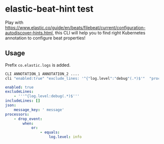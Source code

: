 # elastic-beat-hint test

Play with https://www.elastic.co/guide/en/beats/filebeat/current/configuration-autodiscover-hints.html, this CLI will help you to find right Kubernetes annotation to configure beat properties!

## Usage

Prefix `co.elastic.logs` is added.

```sh
CLI ANNOTATION_1 ANNOTATION_2 ....
cli "enabled:true" "exclude_lines: '^{"log.level":"debug"(.*)$'"  "processors.drop_event: {\"when\":{\"or\":[{\"equals\": {\"log.level\": \"info\"}}]}}" "json.message_key: message"
```

```yaml
enabled: true
excludeLines:
    - '''^{log.level:debug(.*)$'''
includeLines: []
json:
    message_key: ' message'
processors:
    - drop_event:
        when:
            or:
                - equals:
                    log.level: info
```
